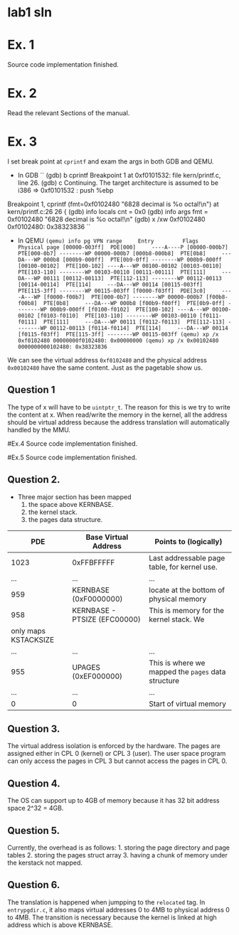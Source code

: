 # lab1 sln

# Ex. 1
Source code implementation finished.

# Ex. 2
Read the relevant Sections of the manual.


# Ex. 3
I set break point at `cprintf` and exam the args in both GDB and QEMU.

* In GDB
``
(gdb) b cprintf
Breakpoint 1 at 0xf0101532: file kern/printf.c, line 26.
(gdb) c
Continuing.
The target architecture is assumed to be i386
=> 0xf0101532 <cprintf>:        push   %ebp

Breakpoint 1, cprintf (fmt=0xf0102480 "6828 decimal is %o octal!\n") at kern/printf.c:26
26      {
(gdb) info locals
cnt = 0x0
(gdb) info args
fmt = 0xf0102480 "6828 decimal is %o octal!\n"
(gdb) x /xw 0xf0102480
0xf0102480:     0x38323836
``

* In QEMU
``
(qemu) info pg
VPN range     Entry         Flags        Physical page
[00000-003ff]  PDE[000]     ----A----P
  [00000-000b7]  PTE[000-0b7] --------WP 00000-000b7
  [000b8-000b8]  PTE[0b8]     ---DA---WP 000b8
  [000b9-000ff]  PTE[0b9-0ff] --------WP 000b9-000ff
  [00100-00102]  PTE[100-102] ----A---WP 00100-00102
  [00103-00110]  PTE[103-110] --------WP 00103-00110
  [00111-00111]  PTE[111]     ---DA---WP 00111
  [00112-00113]  PTE[112-113] --------WP 00112-00113
  [00114-00114]  PTE[114]     ---DA---WP 00114
  [00115-003ff]  PTE[115-3ff] --------WP 00115-003ff
[f0000-f03ff]  PDE[3c0]     ----A---WP
  [f0000-f00b7]  PTE[000-0b7] --------WP 00000-000b7
  [f00b8-f00b8]  PTE[0b8]     ---DA---WP 000b8
  [f00b9-f00ff]  PTE[0b9-0ff] --------WP 000b9-000ff
  [f0100-f0102]  PTE[100-102] ----A---WP 00100-00102
  [f0103-f0110]  PTE[103-110] --------WP 00103-00110
  [f0111-f0111]  PTE[111]     ---DA---WP 00111
  [f0112-f0113]  PTE[112-113] --------WP 00112-00113
  [f0114-f0114]  PTE[114]     ---DA---WP 00114
  [f0115-f03ff]  PTE[115-3ff] --------WP 00115-003ff
(qemu) xp /x 0xf0102480
00000000f0102480: 0x00000000
(qemu) xp /x 0x00102480
0000000000102480: 0x38323836
``

We can see the  virtual address `0xf0102480` and the physical address
`0x00102480` have the same content. Just as the pagetable show us.

## Question 1
The type of x will have to be `uintptr_t`. The reason for this is we try to
write the content at x. When read/write the memory in the kernel, all the
address should be virtual address because the address translation will
automatically handled by the MMU.

#Ex.4
Source code implementation finished.

#Ex.5
Source code implementation finished.

## Question 2.

* Three major section has been mapped
	1. the space above KERNBASE.
	2. the kernel stack.
	3. the pages data structure.
	
| PDE | Base Virtual Address | Points to (logically) |
|-----|----------------------|-----------------------|
|1023| 0xFFBFFFFF | Last addressable page table, for kernel use. |
| ... | ... | ... |
| 959 | KERNBASE (0xF0000000) | locate at the bottom of physical memory |
| 958 | KERNBASE - PTSIZE (EFC00000) | This is memory for the kernel stack. We
only maps KSTACKSIZE|
| ... | ... | ... |
| 955 | UPAGES (0xEF000000) | This is where we mapped the `pages` data structure |
| ... | ... | ... |
| 0 | 0 | Start of virtual memory |

## Question 3.

The virtual address isolation is enforced by the hardware. The pages are
assigned either in CPL 0 (kernel) or CPL 3 (user). The user space program can
only access the pages in CPL 3 but cannot access the pages in CPL 0.

## Question 4.

The OS can support up to 4GB of memory because it has 32 bit address space 2^32
= 4GB.


## Question 5.
Currently, the overhead is as follows:
	1. storing the page directory and page tables
	2. storing the pages struct array
	3. having a chunk of memory under the kerstack not mapped.


## Question 6.

The translation is happened when jumpping to the `relocated` tag. In
`entrypgdir.c`, it also maps virtual addresses 0 to 4MB to physical address 0
to 4MB. The transition is necessary because the kernel is linked at high
address which is above KERNBASE.
